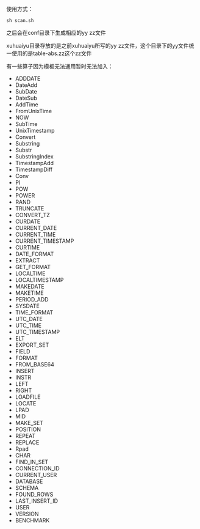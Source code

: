 
使用方式：

```shell
sh scan.sh
```

之后会在conf目录下生成相应的yy zz文件

xuhuaiyu目录存放的是之前xuhuaiyu所写的yy zz文件，这个目录下的yy文件统一使用的是table-abs.zz这个zz文件

有一些算子因为模板无法通用暂时无法加入：

 - ADDDATE
 - DateAdd
 - SubDate
 - DateSub
 - AddTime
 - FromUnixTime
 - NOW
 - SubTime
 - UnixTimestamp
 - Convert
 - Substring
 - Substr
 - SubstringIndex
 - TimestampAdd
 - TimestampDiff
 - Conv
 - PI
 - POW
 - POWER
 - RAND
 - TRUNCATE
 - CONVERT_TZ
 - CURDATE
 - CURRENT_DATE
 - CURRENT_TIME
 - CURRENT_TIMESTAMP
 - CURTIME
 - DATE_FORMAT
 - EXTRACT
 - GET_FORMAT
 - LOCALTIME
 - LOCALTIMESTAMP
 - MAKEDATE
 - MAKETIME
 - PERIOD_ADD
 - SYSDATE
 - TIME_FORMAT
 - UTC_DATE
 - UTC_TIME
 - UTC_TIMESTAMP
 - ELT
 - EXPORT_SET
 - FIELD
 - FORMAT
 - FROM_BASE64
 - INSERT
 - INSTR
 - LEFT
 - RIGHT
 - LOADFILE
 - LOCATE
 - LPAD
 - MID
 - MAKE_SET
 - POSITION
 - REPEAT
 - REPLACE
 - Rpad
 - CHAR
 - FIND_IN_SET
 - CONNECTION_ID
 - CURRENT_USER
 - DATABASE
 - SCHEMA
 - FOUND_ROWS
 - LAST_INSERT_ID
 - USER
 - VERSION
 - BENCHMARK
